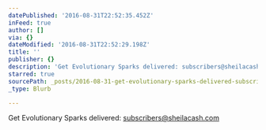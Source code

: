 ```yaml
---
datePublished: '2016-08-31T22:52:35.452Z'
inFeed: true
author: []
via: {}
dateModified: '2016-08-31T22:52:29.198Z'
title: ''
publisher: {}
description: 'Get Evolutionary Sparks delivered: subscribers@sheilacash.com'
starred: true
sourcePath: _posts/2016-08-31-get-evolutionary-sparks-delivered-subscriberssheilacashco.md
_type: Blurb

---
```

Get Evolutionary Sparks delivered: subscribers@sheilacash.com